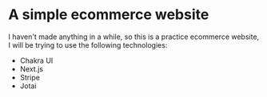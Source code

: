 # A simple ecommerce website

I haven't made anything in a while, so this is a practice ecommerce website, I will be trying to use the following technologies:

- Chakra UI
- Next.js
- Stripe
- Jotai

